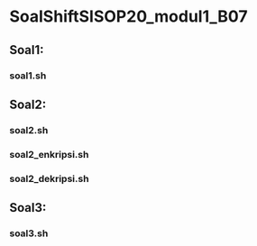 # SoalShiftSISOP20_modul1_B07
## Soal1:
### soal1.sh
## Soal2:
### soal2.sh
### soal2_enkripsi.sh
### soal2_dekripsi.sh
## Soal3:
### soal3.sh
